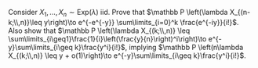 Consider $X_1, \dots, X_n\sim \text{Exp}(\lambda)$ iid. Prove that $\mathbb P \left(\lambda X_{(n-k;\\,n)}\leq y\right)\to e^{-e^{-y}} \sum\limits_{i=0}^k \frac{e^{-iy}}{i!}$.  
Also show that $\mathbb P \left(\lambda X_{(k;\\,n)} \leq \sum\limits_{i\geq1}\frac{1}{i}\left(\frac{y}{n}\right)^i\right)\to e^{-y}\sum\limits_{i\geq k}\frac{y^i}{i!}$, implying $\mathbb P \left(n\lambda X_{(k;\\,n)} \leq y + o(1)\right)\to e^{-y}\sum\limits_{i\geq k}\frac{y^i}{i!}$.
